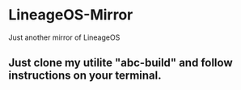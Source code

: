 # LineageOS-Mirror
Just another mirror of LineageOS

## Just clone my utilite "abc-build" and follow instructions on your terminal.

